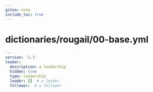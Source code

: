 ```yaml
---
gitea: none
include_toc: true
---
```

# dictionaries/rougail/00-base.yml

```yaml
---
version: '1.1'
leader:
  description: a leadership
  hidden: true
  type: leadership
  leader: []  # a leader
  follower:  # a follower
```
